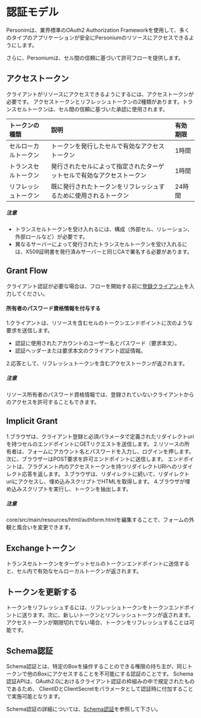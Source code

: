 # 認証モデル
Personimは、業界標準のOAuth2 Authorization Frameworkを使用して、多くのタイプのアプリケーションが安全にPersoniumのリソースにアクセスできるようにします。

さらに、Personiumは、セル間の信頼に基づいて許可フローを提供します。

## アクセストークン
クライアントがリソースにアクセスできるようにするには、アクセストークンが必要です。
アクセストークンとリフレッシュトークンの2種類があります。トランスセルトークンは、セル間の信頼に基づいた承認に使用されます。

|トークンの種類|説明|有効期限|
|:---------|:----------|:---------|
|セルローカルトークン|トークンを発行したセルで有効なアクセストークン| 1時間|
|トランスセルトークン|発行されたセルによって指定されたターゲットセルで有効なアクセストークン| 1時間|
|リフレッシュトークン|既に発行されたトークンをリフレッシュするために使用されるトークン| 24時間|

##### 注意
* トランスセルトークンを受け入れるには、構成（外部セル、リレーション、外部ロールなど）が必要です。
* 異なるサーバーによって発行されたトランスセルトークンを受け入れるには、X509証明書を発行済みサーバーと同じCAで署名する必要があります。

## Grant Flow

クライアント認証が必要な場合は、フローを開始する前に[登録クライアント](./004_Client_auth.md)を入力してください。

#### 所有者のパスワード資格情報を付与する

1.クライアントは、リソースを含むセルのトークンエンドポイントに次のような要求を送信します。
  * 認証に使用されたアカウントのユーザー名とパスワード（要求本文）。
  * 認証ヘッダーまたは要求本文のクライアント認証情報。

2.応答として、リフレッシュトークンを含むアクセストークンが返されます。

##### 注意
 リソース所有者のパスワード資格情報では、登録されていないクライアントからのアクセスを許可することもできます。

## Implicit Grant

1.ブラウザは、クライアント登録と必須パラメータで定義されたリダイレクトuriを持つセルのエンドポイントにGETリクエストを送信します。
2.リソースの所有者は、フォームにアカウント名とパスワードを入力し、ログインを押します。次に、ブラウザーはPOST要求を許可エンドポイントに送信します。
エンドポイントは、フラグメント内のアクセストークンを持つリダイレクトURIへのリダイレクト応答を返します。
3.ブラウザは、リダイレクトに続いて、リダイレクトuriにアクセスし、埋め込みスクリプトでHTMLを取得します。
4.ブラウザが埋め込みスクリプトを実行し、トークンを抽出します。

##### 注意
core/src/main/resources/html/authform.htmlを編集することで、フォームの外観と風合いを変更できます。

## Exchangeトークン
トランスセルトークンをターゲットセルのトークンエンドポイントに送信すると、セル内で有効なセルローカルトークンが返されます。


## トークンを更新する
トークンをリフレッシュするには、リフレッシュトークンをトークンエンドポイントに送ります。次に、新しいトークンとリフレッシュトークンが返されます。
アクセストークンが期限切れでない場合、トークンをリフレッシュすることは可能です。

## Schema認証
Schema認証とは、特定のBoxを操作することのできる権限の持ち主が、同じトークンで他のBoxにアクセスすることを不可能にする認証のことです。
Schema認証APIは、OAuth2.0におけるクライアント認証の枠組みの中で規定されたものであるため、
ClientIDとClientSecretをパラメータとして認証時に付加することで実施可能となります。

Schema認証の詳細については、[Schema認証](../app-developer/schema_auth.html)を参照して下さい。
